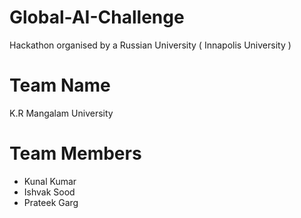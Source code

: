# Global-AI-Challenge
Hackathon organised by a Russian University ( Innapolis University )

# Team Name
K.R Mangalam University

# Team Members
* Kunal Kumar
* Ishvak Sood
* Prateek Garg
